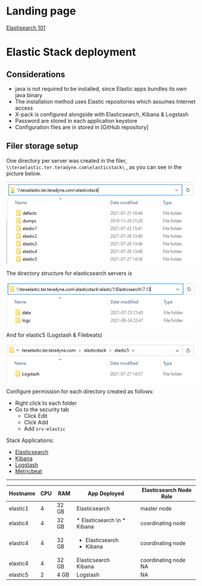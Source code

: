 # Landing page

[Elastisearch 101](technical_guide.md)

# Elastic Stack deployment

## Considerations
* java is not required to be installed, since Elastic apps bundles its own java binary
* The installation method uses Elastic repositories which assumes Internet access
* X-pack is configured alongside with Elasticsearch, Kibana & Logstash
* Password are stored in each application keystore
* Configuration files are in stored in [GitHub repository]

## Filer storage setup

One directory per server was created in the filer, `\\teraelastic.ter.teradyne.com\elasticstack\` , as you can see in the picture below.

![filer path](imgs/deployment_guide-filer_configuration00.png)

The directory structure for elasticsearch servers is

![elasticsearch directory structure](imgs/deployment_guide-filer_configuration01.png)

And for elastic5 (Logstash & Filebeats)

![logstash and filebeat directory](imgs/deployment_guide-filer_configuration02.png)

Configure permission for each directory created as follows:
* Right click to each folder
* Go to the security tab
    * Click Edit
    * Click Add
    * Add `srv-elastic`


Stack Applications:
* [Elasticsearch](deployment/elasticsearch.md)
* [Kibana](deployment/kibana.md)
* [Logstash](deployment/logstash.md)
* [Metricbeat](deployment/metricbeat.md)

---

|Hostname|CPU|RAM|App Deployed|Elasticsearch Node Role|
| --- | --- | --- | --- | --- |
| elastic1 | 4 | 32 GB | Elasticsearch | master node |
| elastic4 | 4 | 32 GB | * Elasticsearch \n * Kibana | coordinating node |
| elastic4 | 4 | 32 GB | <ul><li>Elasticsearch</li><li>Kibana</li></ul> | coordinating node |
| elastic4 | 4 | 32 GB | Elasticsearch<br>Kibana | coordinating node<br>NA |
| elastic5 | 2 | 4 GB | Logstash | NA |
